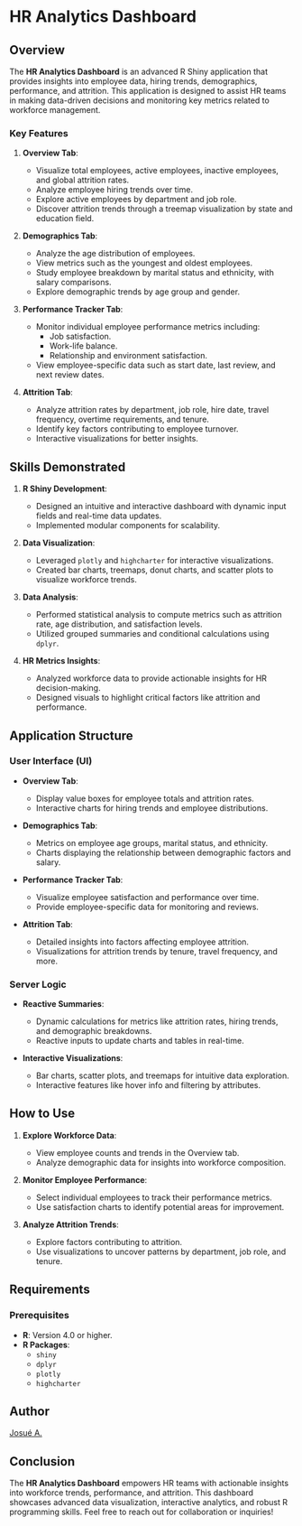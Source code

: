 # HR Analytics Dashboard

## Overview
The **HR Analytics Dashboard** is an advanced R Shiny application that provides insights into employee data, hiring trends, demographics, performance, and attrition. This application is designed to assist HR teams in making data-driven decisions and monitoring key metrics related to workforce management.

### Key Features
1. **Overview Tab**:
   - Visualize total employees, active employees, inactive employees, and global attrition rates.
   - Analyze employee hiring trends over time.
   - Explore active employees by department and job role.
   - Discover attrition trends through a treemap visualization by state and education field.

2. **Demographics Tab**:
   - Analyze the age distribution of employees.
   - View metrics such as the youngest and oldest employees.
   - Study employee breakdown by marital status and ethnicity, with salary comparisons.
   - Explore demographic trends by age group and gender.

3. **Performance Tracker Tab**:
   - Monitor individual employee performance metrics including:
     - Job satisfaction.
     - Work-life balance.
     - Relationship and environment satisfaction.
   - View employee-specific data such as start date, last review, and next review dates.

4. **Attrition Tab**:
   - Analyze attrition rates by department, job role, hire date, travel frequency, overtime requirements, and tenure.
   - Identify key factors contributing to employee turnover.
   - Interactive visualizations for better insights.

## Skills Demonstrated
1. **R Shiny Development**:
   - Designed an intuitive and interactive dashboard with dynamic input fields and real-time data updates.
   - Implemented modular components for scalability.

2. **Data Visualization**:
   - Leveraged `plotly` and `highcharter` for interactive visualizations.
   - Created bar charts, treemaps, donut charts, and scatter plots to visualize workforce trends.

3. **Data Analysis**:
   - Performed statistical analysis to compute metrics such as attrition rate, age distribution, and satisfaction levels.
   - Utilized grouped summaries and conditional calculations using `dplyr`.

4. **HR Metrics Insights**:
   - Analyzed workforce data to provide actionable insights for HR decision-making.
   - Designed visuals to highlight critical factors like attrition and performance.

## Application Structure
### User Interface (UI)
- **Overview Tab**:
  - Display value boxes for employee totals and attrition rates.
  - Interactive charts for hiring trends and employee distributions.

- **Demographics Tab**:
  - Metrics on employee age groups, marital status, and ethnicity.
  - Charts displaying the relationship between demographic factors and salary.

- **Performance Tracker Tab**:
  - Visualize employee satisfaction and performance over time.
  - Provide employee-specific data for monitoring and reviews.

- **Attrition Tab**:
  - Detailed insights into factors affecting employee attrition.
  - Visualizations for attrition trends by tenure, travel frequency, and more.

### Server Logic
- **Reactive Summaries**:
  - Dynamic calculations for metrics like attrition rates, hiring trends, and demographic breakdowns.
  - Reactive inputs to update charts and tables in real-time.

- **Interactive Visualizations**:
  - Bar charts, scatter plots, and treemaps for intuitive data exploration.
  - Interactive features like hover info and filtering by attributes.

## How to Use
1. **Explore Workforce Data**:
   - View employee counts and trends in the Overview tab.
   - Analyze demographic data for insights into workforce composition.

2. **Monitor Employee Performance**:
   - Select individual employees to track their performance metrics.
   - Use satisfaction charts to identify potential areas for improvement.

3. **Analyze Attrition Trends**:
   - Explore factors contributing to attrition.
   - Use visualizations to uncover patterns by department, job role, and tenure.

## Requirements
### Prerequisites
- **R**: Version 4.0 or higher.
- **R Packages**:
  - `shiny`
  - `dplyr`
  - `plotly`
  - `highcharter`

## Author

[Josué A.](https://www.linkedin.com/in/josu%C3%A9-afouda/)  


## Conclusion
The **HR Analytics Dashboard** empowers HR teams with actionable insights into workforce trends, performance, and attrition. This dashboard showcases advanced data visualization, interactive analytics, and robust R programming skills. Feel free to reach out for collaboration or inquiries!

